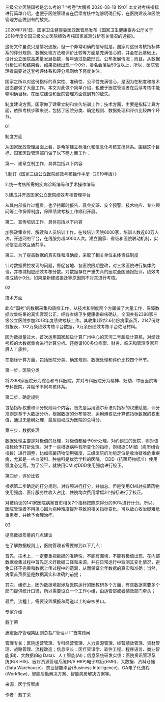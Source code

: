 三级公立医院国考是怎么考的？“考卷”大解析 
2020-08-18 19:01
本文对考核指标进行简单介绍，也便于医院管理者在后续考核中能够明确目标，在医院建设和医院管理方面做到有的放矢。

2020年7月1日，国家卫生健康委医政医管局发布《国家卫生健康委办公厅关于2018年度全国三级公立医院绩效考核国家监测分析有关情况的通报》。

这份文件虽说只是情况通报，但一个非常明确的信号就是，国家对这份考核指标体系的评分规则、数据处理方法和评价比较等方面是充满信心的，并会在此基础上，设计公立医院高质量发展指数，每年通过指数形式，公布发展情况；而且，从数据分析过程和结果看，如果指标出现一个0分，排名会落后50位以上，所以，医院管理者需要对这套考评体系和评分规则给予高度关注。

国家之所以对这份指标的真实性、准确性、公平性充满信心，是因为在制度和技术层面都做了大量工作。本文对此做个简单介绍，也便于医院管理者在后续考核中能够明确目标，在医院建设和医院管理方面做到有的放矢。

制度建设方面，国家做了建章立制和宣传培训工作；技术方面，主要是指标计算方面，依照考核步骤来说，包括了医院分类、确定规则、数据处理和评价比较四个环节。

01

制度方面

从国家医政管理层面上看，是希望建立标准化和信息化考核支撑体系。围绕这个目标，国家医政管理部门做了以下两方面工作：

第一、建章立制工作，具体包括以下内容

1.制订《国家三级公立医院绩效考核操作手册（2019年版）》

2.统一考核所需的疾病诊断编码和手术操作编码

3.建成并开放国家公立医院绩效考核管理平台

从其内部操作过程看，也坚持即时报告、晨会交班、安全预警、技术响应、专业顾问等工作保障制度，保障绩效考核工作顺利开展。

第二、宣传培训工作，具体包括以下内容

加强政策宣传、解读和人员培训工作。在线培训医院6000家，培训人数近60万人次。开通网络平台，在线服务超4000人次。建立国家、省级和医院联动机制，实现信息高效互通共享。

第三、为了提高数据的真实性和准确度，采取了相关单位主体责任制度

针对数据质控发现的问题，督促各地、各医院限期整改，对三级医院进行集体约谈，并核减相应绩效考核分数。对数据存在严重失真的医院全国通报批评，绩效考核成绩计0分。如果是新建或搬迁等原因则不对其进行考核。

02

技术方面

此次“国考”的数据采集和质控工作，从技术和制度两个方面做了大量工作，保障数据收集结果的真实客观公正。经各省级卫生健康委审核确认，全国共有2398家三级公立医院参加2018年度绩效考核工作。其收集超过2.6亿份病案首页，2147份财务报表，132万条绩效考核平台数据，3万余份绩效考核平台佐证材料。

因为数据量过大，首次运用国家超级计算广州中心的天河二号超级计算机，对绩效考核的大数据集合进行计算分析。还邀请100多位病案、财务、临床和管理专家开展人工质控。

在指标计算方面，包括医院分类、确定规则、数据处理和评价比较四个环节。

第一步，医院分类

将2398家医院分为综合和专科医院，并对专科医院分为精神、妇幼、中医医院等专科医院，并赋予不同考核体系。

第二步，确定规则

包括指标权重和评分规则两个内容。首先是运用德尔菲法对指标的权重赋值，评分规则是基于大数据分析，根据数据的分布情况，运用熵权法计算该指标数据的权重值，通过无量纲处理，最后加权成为医院的总得分。

第三步，数据处理

数据处理主要是对极值的处理，对极值都给予0分处理。对约谈过的医院，则对该指标给予打折处理。对于一些根据病种有所变化的指标，则根据CMI值（病历组合指数）进行调整，比如抗菌药物使用强度，三级医院的功能定位是收治疑难危重疾病，尤其是一些血液科、肿瘤科是优势学科的医院， DDD（抗菌药物标准）使用强度必定高，为了公平，就使用CMI对DDD使用强度进行校正。

第四步，评价比较

根据第二步确定的打分规则，对各项进行打分，并加总。但是使用CMI对抗菌药物使用强度、医疗服务性收入占比、住院均次费用增幅3个指标进行了校正。

对被约谈的141家医院病案首页相关7个指标按照原得分的90%进行计分。所以，医院管理者不用担心因为病种难度提升导致的相关指标变化，可以放心收治疑难危重患者，并给予合理治疗。

03

提高数据质量的几点建议

在了解数据规则上，医院管理者需要做到以下几点：

首先，技术上，一定要重视数据的准确性，不能有漏填，不能有极值出现，在内部数据收集过程中首先定义好数据口径和来源，并在日常运行中监测其变化情况，避免口径不完善和数据上传过程中的遗漏，从而保证全年数据的真实和准确；当然，病案首页质量是数据真实和准确的前提；

其次，组织上，因为数据填报涉及医院运行的医教研多个方面，有些数据需要多个部门提供统计口径，所以需要设立一个工作小组，由运管部或者绩效部门牵头；

最后，流程上，需要设置填报和两道以上的审核关口。

专家介绍

戴丁荣

惠宏医疗管理集团副总裁/“管理+IT”首席顾问

管理专长：医院运营管理、专科经营管理、人力资源管理、经营绩效管理、资材管理、战略管理、流程改造；信息专长：医疗资讯学、软件工程、程序语言、商业智能(BI)、大数据(Big Data)、人工智能(AI)；信息系统研发实绩：医院资讯管理系统(B/S HIS)、医疗资源管理系统(B/S HRP)电子病历(EMR)、大数据、资料仓储(Data Warehouse)、商业智能平台(Business Intelligence)、OA电子化流程(Workflow)、智能后勤解决方案、智能病房解决方案等。

来源：医学界智库

作者：戴丁荣
